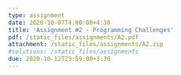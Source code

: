 ```yaml
---
type: assignment
date: 2020-10-07T4:00:00+4:30
title: 'Assignment #2 - Programming Challenges'
pdf: /static_files/assignments/A2.pdf
attachment: /static_files/assignments/A2.zip
#solutions: /static_files/assignments
due: 2020-10-12T23:59:00+3:30
---
```


